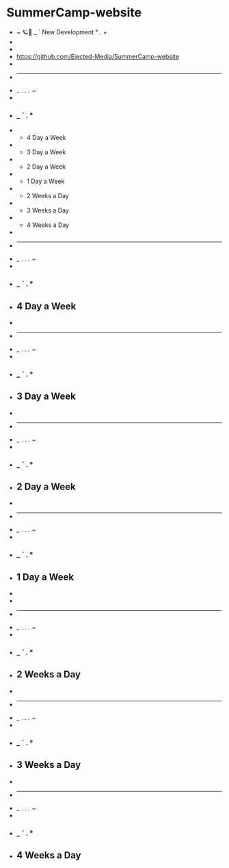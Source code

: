 # SummerCamp-website
+ ~ 🪐🦭 _ ` New Development ° . + 
+ 
+ 
+ https://github.com/Ejected-Media/SummerCamp-website
+ 
+ --- 
+ _ `...` ~
+ 
+ ### _ ` . °
+ + 4 Day a Week 
+ + 3 Day a Week 
+ + 2 Day a Week 
+ + 1 Day a Week
+ + 2 Weeks a Day
+ + 3 Weeks a Day 
+ + 4 Weeks a Day
+ 
+ --- 
+ _ `...` ~
+ 
+ ### _ ` . °
+ ## 4 Day a Week 
+ 
+ --- 
+ _ `...` ~
+ 
+ ### _ ` . °
+ ## 3 Day a Week 
+ 
+ --- 
+ _ `...` ~
+ 
+ ### _ ` . °
+ ## 2 Day a Week 
+ 
+ --- 
+ _ `...` ~
+ 
+ ### _ ` . °
+ ## 1 Day a Week
+ 
+ 
+ --- 
+ _ `...` ~
+ 
+ ### _ ` . °
+ ## 2 Weeks a Day
+ 
+ --- 
+ _ `...` ~
+ 
+ ### _ ` . °
+ ## 3 Weeks a Day 
+ 
+ --- 
+ _ `...` ~
+ 
+ ### _ ` . °
+ ## 4 Weeks a Day